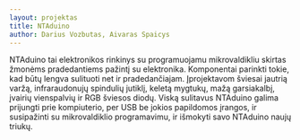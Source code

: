 ```yaml
---
layout: projektas
title: NTAduino
author: Darius Vozbutas, Aivaras Spaicys
---
```

NTAduino tai elektronikos rinkinys su programuojamu mikrovaldikliu skirtas
žmonėms pradedantiems pažintį su elektronika. Komponentai parinkti tokie, kad
būtų lengva sulituoti net ir pradedančiajam. Įprojektavom šviesai jautrią
varžą, infraraudonujų spindulių jutiklį, keletą mygtukų, mažą garsiakalbį,
įvairių vienspalvių ir RGB šviesos diodų. Viską sulitavus NTAduino galima
prijungti prie kompiuterio, per USB be jokios papildomos įrangos, ir
susipažinti su mikrovaldiklio programavimu, ir išmokyti savo NTAduino naujų
triukų.
